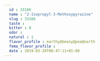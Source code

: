 ```yaml
---
  id : 33166
  name : "2-Isopropyl-3-Methoxypyrazine"
  slug : 33166
  taste : 
  bitter : 0
  odor : 
  natural : 1
  flavor_profile : earthy@beany@pea@earth
  fema_flavor_profile : 
  date : 2019-03-26T08:47:11+01:00
---
```



